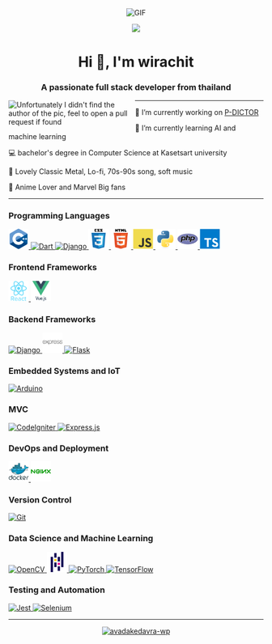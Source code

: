 <p align="center"> <img align="center" alt="GIF" src="https://i.pinimg.com/originals/e4/26/70/e426702edf874b181aced1e2fa5c6cde.gif"  width="150" /> </p>
<p align="center">
  <a href="https://github.com/DenverCoder1/readme-typing-svg"><img src="https://readme-typing-svg.herokuapp.com?size=25&color=F7F7F7&lines=%F0%9D%91%BE%F0%9D%91%AC%F0%9D%91%B3%F0%9D%91%AA%F0%9D%91%B6%F0%9D%91%B4%F0%9D%91%AC+%F0%9D%91%BB%F0%9D%91%B6+%F0%9D%91%B4%F0%9D%92%80+%F0%9D%91%AE%F0%9D%91%B0%F0%9D%91%BB%F0%9D%91%AF%F0%9D%91%BC%F0%9D%91%A9+%F0%9D%91%B7%F0%9D%91%B9%F0%9D%91%B6%F0%9D%91%AD%F0%9D%91%B0%F0%9D%91%B3%F0%9D%91%AC;%F0%9D%91%B3%F0%9D%91%AC%F0%9D%91%BB+%F0%9D%91%B4%F0%9D%91%AC+%F0%9D%91%B0%F0%9D%91%B5%F0%9D%91%BB%F0%9D%91%B9%F0%9D%91%B6%F0%9D%91%AB%F0%9D%91%BC%F0%9D%91%AA%F0%9D%91%AC+%F0%9D%91%B4%F0%9D%92%80%F0%9D%91%BA%F0%9D%91%AC%F0%9D%91%B3%F0%9D%91%AD"></a>
</p>

<h1 align="center">Hi 👋, I'm wirachit</h1>
<h3 align="center">A passionate full stack developer from thailand</h3>

<!-- Typing SVG by DenverCoder1 - https://github.com/DenverCoder1/readme-typing-svg -->

<img align="left" src="https://i.pinimg.com/736x/9b/3c/a9/9b3ca966d3d35f9b007cfaf9c648bc45.jpg" alt="Unfortunately I didn't find the author of the pic, feel to open a pull request if found" width="250" />
<hr>

🔭 I’m currently working on <a href="https://www.p-dictor.com/" target="_blank" rel="noreferrer"> P-DICTOR </a>

🌱 I’m currently learning AI and machine learning<br>

💻 bachelor's degree in Computer Science at Kasetsart university <br>

🎵 Lovely Classic Metal, Lo-fi, 70s-90s song, soft music<br>

💖 Anime Lover and Marvel Big fans  <br>

<hr>

### Programming Languages
<p align="left">
  <a href="https://www.w3schools.com/cpp/" target="_blank" rel="noreferrer"> <img src="https://raw.githubusercontent.com/devicons/devicon/master/icons/cplusplus/cplusplus-original.svg" alt="C++" width="40" height="40"/> </a> 
  <a href="https://www.dart.dev" target="_blank" rel="noreferrer"> <img src="https://www.vectorlogo.zone/logos/dartlang/dartlang-icon.svg" alt="Dart" width="40" height="40"/> </a>
  <a href="https://www.djangoproject.com/" target="_blank" rel="noreferrer"> <img src="https://cdn.worldvectorlogo.com/logos/django.svg" alt="Django" width="40" height="40"/> </a>
  <a href="https://www.w3schools.com/css/" target="_blank" rel="noreferrer"> <img src="https://raw.githubusercontent.com/devicons/devicon/master/icons/css3/css3-original-wordmark.svg" alt="CSS3" width="40" height="40"/> </a>
  <a href="https://www.w3.org/html/" target="_blank" rel="noreferrer"> <img src="https://raw.githubusercontent.com/devicons/devicon/master/icons/html5/html5-original-wordmark.svg" alt="HTML5" width="40" height="40"/> </a>
  <a href="https://developer.mozilla.org/en-US/docs/Web/JavaScript" target="_blank" rel="noreferrer"> <img src="https://raw.githubusercontent.com/devicons/devicon/master/icons/javascript/javascript-original.svg" alt="JavaScript" width="40" height="40"/> </a>
  <a href="https://www.python.org" target="_blank" rel="noreferrer"> <img src="https://raw.githubusercontent.com/devicons/devicon/master/icons/python/python-original.svg" alt="Python" width="40" height="40"/> </a>
  <a href="https://www.php.net" target="_blank" rel="noreferrer"> <img src="https://raw.githubusercontent.com/devicons/devicon/master/icons/php/php-original.svg" alt="PHP" width="40" height="40"/> </a>
  <a href="https://www.typescriptlang.org/" target="_blank" rel="noreferrer"> <img src="https://raw.githubusercontent.com/devicons/devicon/master/icons/typescript/typescript-original.svg" alt="TypeScript" width="40" height="40"/> </a>
</p>

### Frontend Frameworks
<p align="left">
  <a href="https://reactjs.org/" target="_blank" rel="noreferrer"> <img src="https://raw.githubusercontent.com/devicons/devicon/master/icons/react/react-original-wordmark.svg" alt="React" width="40" height="40"/> </a>
  <a href="https://vuejs.org/" target="_blank" rel="noreferrer"> <img src="https://raw.githubusercontent.com/devicons/devicon/master/icons/vuejs/vuejs-original-wordmark.svg" alt="Vue.js" width="40" height="40"/> </a>
</p>

### Backend Frameworks
<p align="left">
  <a href="https://www.djangoproject.com/" target="_blank" rel="noreferrer"> <img src="https://cdn.worldvectorlogo.com/logos/django.svg" alt="Django" width="40" height="40"/> </a>
  <a href="https://expressjs.com" target="_blank" rel="noreferrer"> <img src="https://raw.githubusercontent.com/devicons/devicon/master/icons/express/express-original-wordmark.svg" alt="Express.js" width="40" height="40"/> </a>
  <a href="https://flask.palletsprojects.com/" target="_blank" rel="noreferrer"> <img src="https://www.vectorlogo.zone/logos/pocoo_flask/pocoo_flask-icon.svg" alt="Flask" width="40" height="40"/> </a>
</p>

### Embedded Systems and IoT
<p align="left">
  <a href="https://www.arduino.cc/" target="_blank" rel="noreferrer"> <img src="https://cdn.worldvectorlogo.com/logos/arduino-1.svg" alt="Arduino" width="40" height="40"/> </a> 
</p>

### MVC
<p align="left">
  <a href="https://codeigniter.com" target="_blank" rel="noreferrer"> <img src="https://cdn.worldvectorlogo.com/logos/codeigniter.svg" alt="CodeIgniter" width="40" height="40"/> </a> 
  <a href="https://expressjs.com" target="_blank" rel="noreferrer"> <img src="https://static-00.iconduck.com/assets.00/laravel-icon-497x512-uwybstke.png" alt="Express.js" width="40" height="40"/> </a>
</p>

### DevOps and Deployment
<p align="left">
  <a href="https://www.docker.com/" target="_blank" rel="noreferrer"> <img src="https://raw.githubusercontent.com/devicons/devicon/master/icons/docker/docker-original-wordmark.svg" alt="Docker" width="40" height="40"/> </a>
  <a href="https://www.nginx.com" target="_blank" rel="noreferrer"> <img src="https://raw.githubusercontent.com/devicons/devicon/master/icons/nginx/nginx-original.svg" alt="Nginx" width="40" height="40"/> </a>
</p>

### Version Control
<p align="left">
  <a href="https://git-scm.com/" target="_blank" rel="noreferrer"> <img src="https://www.vectorlogo.zone/logos/git-scm/git-scm-icon.svg" alt="Git" width="40" height="40"/> </a>
</p>

### Data Science and Machine Learning
<p align="left">
  <a href="https://opencv.org/" target="_blank" rel="noreferrer"> <img src="https://www.vectorlogo.zone/logos/opencv/opencv-icon.svg" alt="OpenCV" width="40" height="40"/> </a>
  <a href="https://pandas.pydata.org/" target="_blank" rel="noreferrer"> <img src="https://raw.githubusercontent.com/devicons/devicon/2ae2a900d2f041da66e950e4d48052658d850630/icons/pandas/pandas-original.svg" alt="Pandas" width="40" height="40"/> </a>
  <a href="https://pytorch.org/" target="_blank" rel="noreferrer"> <img src="https://www.vectorlogo.zone/logos/pytorch/pytorch-icon.svg" alt="PyTorch" width="40" height="40"/> </a>
  <a href="https://www.tensorflow.org" target="_blank" rel="noreferrer"> <img src="https://www.vectorlogo.zone/logos/tensorflow/tensorflow-icon.svg" alt="TensorFlow" width="40" height="40"/> </a>
</p>

### Testing and Automation
<p align="left">
  <a href="https://jestjs.io" target="_blank" rel="noreferrer"> <img src="https://www.vectorlogo.zone/logos/jestjsio/jestjsio-icon.svg" alt="Jest" width="40" height="40"/> </a>
  <a href="https://www.selenium.dev" target="_blank" rel="noreferrer"> <img src="https://raw.githubusercontent.com/detain/svg-logos/780f25886640cef088af994181646db2f6b1a3f8/svg/selenium-logo.svg" alt="Selenium" width="40" height="40"/> </a>
</p>
<hr>
<p align="center"> <a href="https://github.com/ryo-ma/github-profile-trophy"><img src="https://github-profile-trophy.vercel.app/?username=avadakedavra-wp" alt="avadakedavra-wp" /></a> </p>







